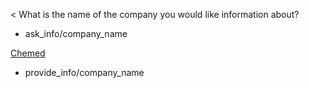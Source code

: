 < What is the name of the company you would like information about?
* ask_info/company_name

[Chemed](company_name)
* provide_info/company_name